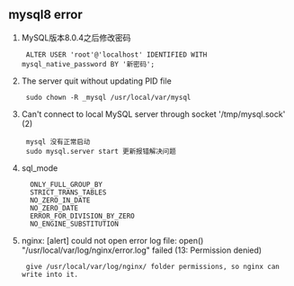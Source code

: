 ## mysql8 error

1. MySQL版本8.0.4之后修改密码

		ALTER USER 'root'@'localhost' IDENTIFIED WITH mysql_native_password BY '新密码';
		
2. The server quit without updating PID file

		sudo chown -R _mysql /usr/local/var/mysql
		
3. Can't connect to local MySQL server through socket '/tmp/mysql.sock' (2)

		mysql 没有正常启动 
		sudo mysql.server start 更新报错解决问题
		
4. sql_mode

		 ONLY_FULL_GROUP_BY 
		 STRICT_TRANS_TABLES
		 NO_ZERO_IN_DATE 
		 NO_ZERO_DATE 
		 ERROR_FOR_DIVISION_BY_ZERO
		 NO_ENGINE_SUBSTITUTION	
		 
5. nginx: [alert] could not open error log file: open() "/usr/local/var/log/nginx/error.log" failed (13: Permission denied)

 		give /usr/local/var/log/nginx/ folder permissions, so nginx can write into it.
